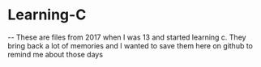 # Learning-C
--
These are files from 2017 when I was 13 and started learning c. They bring back a lot of memories
and I wanted to save them here on github to remind me about those days 

